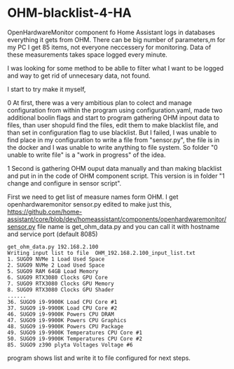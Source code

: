 # OHM-blacklist-4-HA

OpenHardwareMonitor component fo Home Assistant logs in databases everything it gets from OHM.
There can be big number of parameters,m for my PC I get 85 items, not everyone neccessery for monitoring.
Data of these measurements takes space logged every minute.

I was looking for some method to be ablle to filter what I want to be logged and way to get rid of unnecesary data, not found.

I start to try make it myself, 

0
At first, there was a very ambitious plan to colect and manage configuration from within the program using configuration.yaml,
made two additional boolin flags and start to program gathering OHM inpout data to files,
than user shopuld find the files, edit them to make blacklist file, and than set in configuration flag to use blacklist.
But I failed, I was unable to find place in my configuration to write a file from "sensor.py", the file is in the docker and I was unable to write anything to file system.
So folder "0 unable to write file" is a "work in progress" of the idea.

1
Second is gathering OHM ouput data manually and than making blacklist and put in in the code of OHM component script.
This version is in folder "1 change and configure in sensor script".

First we need to get list of measure names form OHM.
I get openhardwaremonitor sensor.py edited to make just this,
https://github.com/home-assistant/core/blob/dev/homeassistant/components/openhardwaremonitor/sensor.py
file name is get_ohm_data.py and you can call it with hostname and service port (default 8085)
```
get_ohm_data.py 192.168.2.100
Writing input list to file  OHM_192.168.2.100_input_list.txt
1. SUGO9 NVMe 1 Load Used Space
2. SUGO9 NVMe 2 Load Used Space
5. SUGO9 RAM 64GB Load Memory
6. SUGO9 RTX3080 Clocks GPU Core
7. SUGO9 RTX3080 Clocks GPU Memory
8. SUGO9 RTX3080 Clocks GPU Shader
......
36. SUGO9 i9-9900K Load CPU Core #1
37. SUGO9 i9-9900K Load CPU Core #2
46. SUGO9 i9-9900K Powers CPU DRAM
47. SUGO9 i9-9900K Powers CPU Graphics
48. SUGO9 i9-9900K Powers CPU Package
49. SUGO9 i9-9900K Temperatures CPU Core #1
50. SUGO9 i9-9900K Temperatures CPU Core #2
85. SUGO9 z390 plyta Voltages Voltage #6
```
program shows list and write it to file configured for next steps.
